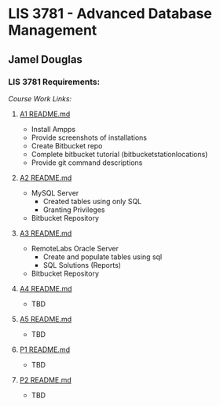 # LIS 3781 - Advanced Database Management

## Jamel Douglas

### LIS 3781 Requirements:

*Course Work Links:*

1. [A1 README.md](a1/README.md "My A1 README.md file")
    - Install Ampps
    - Provide screenshots of installations
    - Create Bitbucket repo
    - Complete bitbucket tutorial (bitbucketstationlocations)
    - Provide git command descriptions

2. [A2 README.md](a2/README.md "My A2 README.md file")
    - MySQL Server
        + Created tables using only SQL
        + Granting Privileges 
    - Bitbucket Repository 

3. [A3 README.md](a3/README.md "My A3 README.md file")
    - RemoteLabs Oracle Server
        + Create and populate tables using sql
        + SQL Solutions (Reports)
    - Bitbucket Repository 

4. [A4 README.md](a4/README.md "My A4 README.md file")
    - TBD

5. [A5 README.md](a5/README.md "My A5 README.md file")
    - TBD

6. [P1 README.md](p1/README.md "My P1 README.md file")
    - TBD

7. [P2 README.md](p2/README.md "My P2 README.md file")
    - TBD   